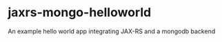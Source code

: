 jaxrs-mongo-helloworld
============

An example hello world app integrating JAX-RS and a mongodb backend
